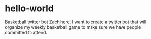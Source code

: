 # hello-world
Basketball twitter bot
Zach here, I want to create a twitter bot that will organize my weekly basketball game to make sure we have people committed to attend.
